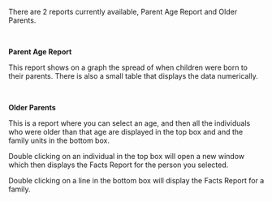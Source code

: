 <div class="wikidoc">
<p>There are 2 reports currently available, Parent Age Report and Older Parents.</p>
<p>&nbsp;</p>
<p><strong>Parent Age Report</strong></p>
<p>This report shows on a graph the spread of when children were born to their parents. There is also a small table that displays the data numerically.</p>
<p>&nbsp;</p>
<p><strong>Older Parents</strong></p>
<p>This is a report where you can select an age, and then all the individuals who were older than that age are displayed in the top box and and the family units in the bottom box.</p>
<p>Double clicking on an individual in the top box will open a new window which then displays the Facts Report for the person you selected.</p>
<p>Double clicking on a line in the bottom box will display the Facts Report for a family.</p>
</div><div class="ClearBoth"></div>
